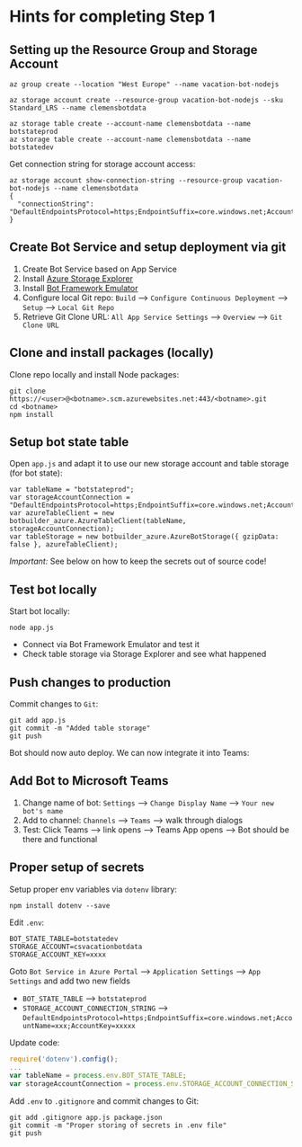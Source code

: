 # Hints for completing Step 1

## Setting up the Resource Group and Storage Account

```
az group create --location "West Europe" --name vacation-bot-nodejs

az storage account create --resource-group vacation-bot-nodejs --sku Standard_LRS --name clemensbotdata

az storage table create --account-name clemensbotdata --name botstateprod
az storage table create --account-name clemensbotdata --name botstatedev
```

Get connection string for storage account access:

```
az storage account show-connection-string --resource-group vacation-bot-nodejs --name clemensbotdata
{
  "connectionString": "DefaultEndpointsProtocol=https;EndpointSuffix=core.windows.net;AccountName=clemensbotdata;AccountKey=xxxxxxxxxxxxx"
}
```

## Create Bot Service and setup deployment via git

1. Create Bot Service based on App Service
1. Install [Azure Storage Explorer](https://azure.microsoft.com/en-us/features/storage-explorer/)
1. Install [Bot Framework Emulator](https://github.com/Microsoft/BotFramework-Emulator/releases)
1. Configure local Git repo: `Build` --> `Configure Continuous Deployment` --> `Setup` --> `Local Git Repo`
1. Retrieve Git Clone URL: `All App Service Settings` --> `Overview` --> `Git Clone URL`

## Clone and install packages (locally)

Clone repo locally and install Node packages:

```
git clone https://<user>@<botname>.scm.azurewebsites.net:443/<botname>.git
cd <botname>
npm install
```

## Setup bot state table

Open `app.js` and adapt it to use our new storage account and table storage (for bot state):

```
var tableName = "botstateprod";
var storageAccountConnection = "DefaultEndpointsProtocol=https;EndpointSuffix=core.windows.net;AccountName=xxx;AccountKey=xxxx";
var azureTableClient = new botbuilder_azure.AzureTableClient(tableName, storageAccountConnection);
var tableStorage = new botbuilder_azure.AzureBotStorage({ gzipData: false }, azureTableClient);
```
*Important:* See below on how to keep the secrets out of source code!

## Test bot locally

Start bot locally:

```
node app.js
```

* Connect via Bot Framework Emulator and test it
* Check table storage via Storage Explorer and see what happened

## Push changes to production 

Commit changes to `Git`:

```
git add app.js
git commit -m "Added table storage"
git push
```

Bot should now auto deploy. We can now integrate it into Teams:

## Add Bot to Microsoft Teams

1. Change name of bot: `Settings` --> `Change Display Name` --> `Your new bot's name`
1. Add to channel: `Channels` --> `Teams` --> walk through dialogs
1. Test: Click Teams --> link opens --> Teams App opens --> Bot should be there and functional

## Proper setup of secrets

Setup proper env variables via `dotenv` library:

```
npm install dotenv --save
```

Edit `.env`:

```
BOT_STATE_TABLE=botstatedev
STORAGE_ACCOUNT=csvacationbotdata
STORAGE_ACCOUNT_KEY=xxxx
```

Goto `Bot Service in Azure Portal` --> `Application Settings` --> `App Settings` and add two new fields

* `BOT_STATE_TABLE` --> `botstateprod`
* `STORAGE_ACCOUNT_CONNECTION_STRING` --> `DefaultEndpointsProtocol=https;EndpointSuffix=core.windows.net;AccountName=xxx;AccountKey=xxxxx`

Update code:

```javascript
require('dotenv').config();
...
var tableName = process.env.BOT_STATE_TABLE;
var storageAccountConnection = process.env.STORAGE_ACCOUNT_CONNECTION_STRING;
```

Add `.env` to `.gitignore` and commit changes to Git:

```
git add .gitignore app.js package.json
git commit -m "Proper storing of secrets in .env file"
git push
```
